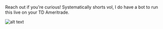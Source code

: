 Reach out if you're curious! Systematically shorts vol, I do have a bot to run this live on your TD Ameritrade.

![alt text](https://i.imgur.com/eT5fmK5.png)

